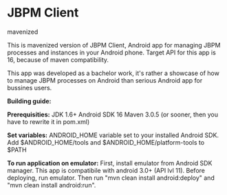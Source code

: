 JBPM Client
==========

mavenized

This is mavenized version of JBPM Client, Android app for managing JBPM processes and instances in your Android phone.
Target API for this app is 16, because of maven compatibility.

This app was developed as a bachelor work, it's rather a showcase of how to manage JBPM processes on Android than serious Android app for bussines users.

<b>Building guide:</b>

<b>Prerequisities:</b>
JDK 1.6+
Android SDK 16
Maven 3.0.5 (or sooner, then you have to rewrite it in pom.xml)

<b>Set variables:</b>
ANDROID_HOME variable set to your installed Android SDK. Add $ANDROID_HOME/tools and $ANDROID_HOME/platform-tools to $PATH

<b>To run application on emulator:</b>
First, install emulator from Android SDK manager. This app is compatibile with android 3.0+ (API lvl 11).
Before deploying, run emulator. Then run "mvn clean install android:deploy" and "mvn clean install android:run".



